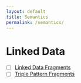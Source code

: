 ```yaml
---
layout: default
title: Semantics
permalink: /semantics/
---
```


# Linked Data

- [ ] [Linked Data Fragments](https://linkeddatafragments.org/specification/linked-data-fragments/)
- [ ] [Triple Pattern Fragments](https://linkeddatafragments.org/specification/triple-pattern-fragments/)
